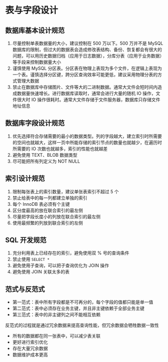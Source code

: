 # 表与字段设计

## 数据库基本设计规范

1. 尽量控制单表数据量的大小，建议控制在 500 万以下。500 万并不是 MySQL 数据库的限制，但过大的数据表会造成修改表结构、备份、恢复都会有很大的问题，可以用历史数据归档（应用于日志数据），分库分表（应用于业务数据）等手段来控制数据量大小
2. 谨慎使用 MySQL 分区表。分区表在物理上表现为多个文件，在逻辑上表现为一个表。谨慎选择分区键，跨分区查询效率可能更低，建议采用物理分表的方式管理大数据
3. 禁止在数据库中存储图片、文件等大的二进制数据。通常大文件会短时间内造成数据量快速增长。进行数据库读取时，通常会进行大量的随机 IO 操作，文件很大时 IO 操作很耗时。通常大文件存储于文件服务器，数据库只存储文件地址信息

## 数据库字段设计规范

1. 优先选择符合存储需要的最小的数据类型。列的字段越大，建立索引时所需要的空间也就越大，这样一页中所能存储的索引节点的数量也就越少，在遍历时所需要的 IO 次数也就越多，索引的性能也就越差
2. 避免使用 TEXT、BLOB 数据类型
3. 尽可能把所有列定义为 NOT NULL

## 索引设计规范

1. 限制每张表上的索引数量，建议单张表索引不超过 5 个
2. 禁止给表中的每一列都建立单独的索引
3. 每个 InnoDB 表必须有个主键
4. 区分度最高的放在联合索引的最左侧
5. 尽量把字段长度小的列放在联合索引的最左侧
6. 使用最频繁的列放到联合索引的左侧

## SQL 开发规范

1. 充分利用表上已经存在的索引，避免使用双 % 号的查询条件
2. 禁止使用 `SELECT *`
3. 避免使用子查询，可以把子查询优化为 JOIN 操作
4. 避免使用 JOIN 关联太多的表

## 范式与反范式

- 第一范式：表中所有字段都是不可再分的，每个字段的值都只能是单一值
- 第二范式：表中必须存在业务主键，并且非主键依赖于全部业务主键
- 第三范式：表中的非主键列之间不能相互依赖

反范式的过程就是通过冗余数据来提高查询性能，但冗余数据会牺牲数据一致性

- 所有的数据都在同一张表中，可以减少表关联
- 更好进行索引优化
- 存在大量冗余数据
- 数据维护成本更高